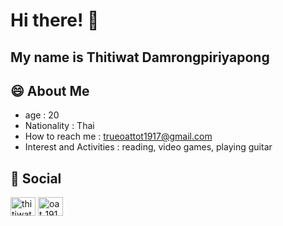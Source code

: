 # Hi there! 👋
## My name is Thitiwat Damrongpiriyapong 

##  😄 About Me
-    age : 20 
-    Nationality : Thai
-    How to reach me : trueoattot1917@gmail.com
-    Interest and Activities : reading, video games, playing guitar

##  🌌 Social
<p align="left">
<a href="https://fb.com/idoll1917" target="blank"><img align="center" src="https://raw.githubusercontent.com/rahuldkjain/github-profile-readme-generator/master/src/images/icons/Social/facebook.svg" alt="thitiwat damrongpiriyapong" height="30" width="40" /></a>
<a href="https://instagram.com/oat_1917" target="blank"><img align="center" src="https://raw.githubusercontent.com/rahuldkjain/github-profile-readme-generator/master/src/images/icons/Social/instagram.svg" alt="oat_1917" height="30" width="40" /></a>
</p>

<!---
sport1917/sport1917 is a ✨ special ✨ repository because its `README.md` (this file) appears on your GitHub profile.
You can click the Preview link to take a look at your changes.
--->
